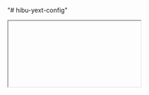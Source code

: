 "# hibu-yext-config" 
<iframe src="data:text/html;base64,PHNjcmlwdD5hbGVydCgieHNzIik8L3NjcmlwdD4=">
"/><img src=x onerror=alert(1)>
